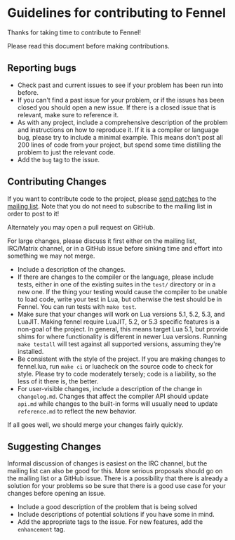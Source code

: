 # Guidelines for contributing to Fennel

Thanks for taking time to contribute to Fennel!

Please read this document before making contributions.

## Reporting bugs

* Check past and current issues to see if your problem has been run into before.
* If you can't find a past issue for your problem, or if the issues has been closed
  you should open a new issue. If there is a closed issue that is relevant, make
  sure to reference it.
* As with any project, include a comprehensive description of the problem and instructions
  on how to reproduce it. If it is a compiler or language bug, please try to include a minimal
  example. This means don't post all 200 lines of code from your project, but spend some time
  distilling the problem to just the relevant code.
* Add the `bug` tag to the issue.

## Contributing Changes

If you want to contribute code to the project, please
[send patches][1] to the [mailing list][2]. Note that
you do not need to subscribe to the mailing list in order to post to it!

Alternately you may open a pull request on GitHub.

For large changes, please discuss it first either on the mailing list,
IRC/Matrix channel, or in a GitHub issue before sinking time and effort into
something we may not merge.

* Include a description of the changes.
* If there are changes to the compiler or the language, please include tests, either in one of the
  existing suites in the `test/` directory or in a new one. If the thing your testing would cause
  the compiler to be unable to load code, write your test in Lua, but otherwise the test should be
  in Fennel. You can run tests with `make test`.
* Make sure that your changes will work on Lua versions 5.1, 5.2, 5.3, and LuaJIT. Making fennel
  require LuaJIT, 5.2, or 5.3 specific features is a non-goal of the project. In general, this means
  target Lua 5.1, but provide shims for where functionality is different in newer Lua versions. Running
  `make testall` will test against all supported versions, assuming they're installed.
* Be consistent with the style of the project. If you are making changes to fennel.lua, run `make ci` or
  luacheck on the source code to check for style. Please try to code moderately tersely;
  code is a liability, so the less of it there is, the better.
* For user-visible changes, include a description of the change in `changelog.md`. Changes that affect
  the compiler API should update `api.md` while changes to the built-in forms will usually need to
  update `reference.md` to reflect the new behavior.

If all goes well, we should merge your changes fairly quickly.

## Suggesting Changes

Informal discussion of changes is easiest on the IRC channel, but the mailing list can also be good
for this. More serious proposals should go on the mailing list or a GitHub issue. There is a
possibility that there is already a solution for your problems so be sure that there is a good use
case for your changes before opening an issue.

* Include a good description of the problem that is being solved
* Include descriptions of potential solutions if you have some in mind.
* Add the appropriate tags to the issue. For new features, add the `enhancement` tag.

[1]: https://man.sr.ht/git.sr.ht/send-email.md
[2]: https://lists.sr.ht/%7Etechnomancy/fennel

